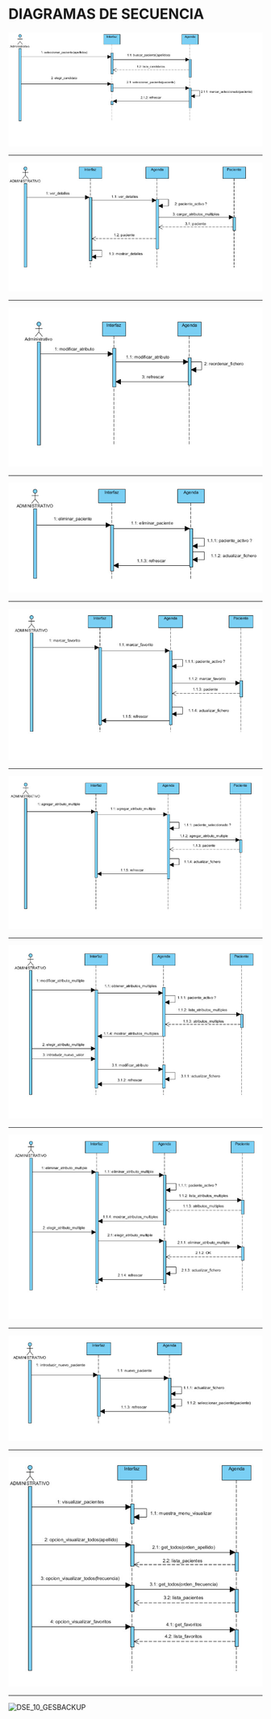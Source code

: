 DIAGRAMAS DE SECUENCIA
===

![DSE_0_SELPAC](https://github.com/DebianRDT/DentistaIS/blob/master/documentacion/diagramas/DSE/DSE_0_SELPAC.jpg)

---

![DSE_1_VERPAC](https://github.com/DebianRDT/DentistaIS/blob/master/documentacion/diagramas/DSE/DSE_1_VERPAC.jpg)

---

![DSE_2_MODPAC](https://github.com/DebianRDT/DentistaIS/blob/master/documentacion/diagramas/DSE/DSE_2_MODPAC.jpg)

---

![DSE_3_ELIMPAC](https://github.com/DebianRDT/DentistaIS/blob/master/documentacion/diagramas/DSE/DSE_3_ELIMPAC.jpg)

---

![DSE_4_FAVPAC](https://github.com/DebianRDT/DentistaIS/blob/master/documentacion/diagramas/DSE/DSE_4_FAVPAC.jpg)

---

![DSE_5_AGRATRIB](https://github.com/DebianRDT/DentistaIS/blob/master/documentacion/diagramas/DSE/DSE_5_AGRATRIB.jpg)

---

![DSE_6_MODATRIB](https://github.com/DebianRDT/DentistaIS/blob/master/documentacion/diagramas/DSE/DSE_6_MODATRIB.jpg)

---

![DSE_7_ELIMATRIB](https://github.com/DebianRDT/DentistaIS/blob/master/documentacion/diagramas/DSE/DSE_7_ELIMATRIB.jpg)

---

![DSE_8_ALTAPAC](https://github.com/DebianRDT/DentistaIS/blob/master/documentacion/diagramas/DSE/DSE_8_ALTAPAC.jpg)

---

![DSE_9_GESVIS](https://github.com/DebianRDT/DentistaIS/blob/master/documentacion/diagramas/DSE/DSE_9_GESVIS.jpg)

---

![DSE_10_GESBACKUP](https://github.com/DebianRDT/DentistaIS/blob/master/documentacion/diagramas/DSE/DSE_9_GESBACKUP.jpg)